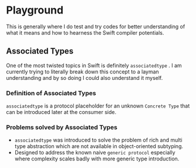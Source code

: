 # Playground
This is generally where I do test and try codes for better understanding of what it means and how to hearness the Swift compiler potentials.

## Associated Types
One of the most twisted topics in Swift is definitely `associatedtype` . I am currently trying to literally break down this concept to a layman understanding and by so doing I could also understand it myself. 

### Definition of Associated Types
`associatedtype` is a protocol placeholder for an unknown `Concrete Type`  that can be introduced later at the consumer side.  

### Problems solved by Associated Types
 - `associatedtype`  was introduced to solve the problem of rich and multi type abstraction which are not available in object-oriented subtyping.
- Designed to address the known naive `generic protocol` especially where complexity scales badly with more generic type introduction.  


